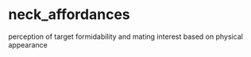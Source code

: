 # neck_affordances
perception of target formidability and mating interest based on physical appearance
